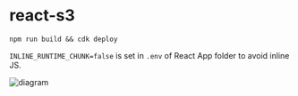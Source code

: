 # react-s3

```npm run build && cdk deploy```

`INLINE_RUNTIME_CHUNK=false` is set in `.env` of React App folder to avoid inline JS.

![diagram](./images/diagram.png)
